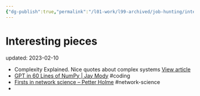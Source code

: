 ```yaml
---
{"dg-publish":true,"permalink":"/l01-work/l99-archived/job-hunting/interviews/binghamton/interesting-pieces/","dgPassFrontmatter":true}
---
```



# Interesting pieces
updated: 2023-02-10

- Complexity Explained. Nice quotes about complex systems [View article](https://scholar.google.com/citations?view_op=view_citation&hl=en&user=IwDCodEAAAAJ&pagesize=80&sortby=pubdate&citation_for_view=IwDCodEAAAAJ:B71Od6CY_ssC)
- [GPT in 60 Lines of NumPy | Jay Mody](https://jaykmody.com/blog/gpt-from-scratch) #coding
- [Firsts in network science – Petter Holme](https://petterhol.me/2019/04/15/firsts-in-network-science/) #network-science 
- 

